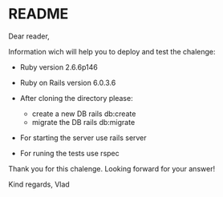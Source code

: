 # README

Dear reader,

Information wich will help you to deploy and test the chalenge:

- Ruby version      2.6.6p146

- Ruby on Rails     version 6.0.3.6

- After cloning the directory please:
    - create a new DB     rails db:create
    - migrate the DB      rails db:migrate
 
- For starting the server use     rails server

- For runing the tests use      rspec


Thank you for this chalenge.
Looking forward for your answer!

Kind regards,
Vlad
